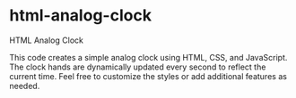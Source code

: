 # html-analog-clock

HTML Analog Clock

This code creates a simple analog clock using HTML, CSS, and JavaScript. The clock hands are dynamically updated every second to reflect the current time. Feel free to customize the styles or add additional features as needed.
